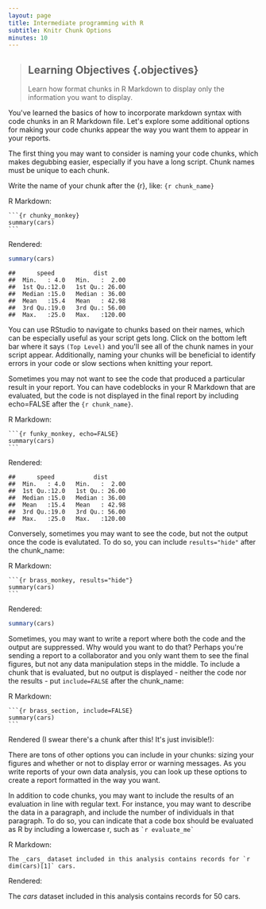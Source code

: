 ```yaml
---
layout: page
title: Intermediate programming with R
subtitle: Knitr Chunk Options
minutes: 10
---
```


> ## Learning Objectives {.objectives}
> Learn how format chunks in R Markdown to display only the information you want to display. 

You've learned the basics of how to incorporate markdown syntax with code chunks in an R Markdown file. Let's explore some additional options for making your code chunks appear the way you want them to appear in your reports. 

The first thing you may want to consider is naming your code chunks, which makes degubbing easier, especially if you have a long script.
Chunk names must be unique to each chunk.

Write the name of your chunk after the {r}, like: `{r chunk_name}`

R Markdown:

<pre><code>```{r chunky_monkey}
summary(cars)
```</code></pre>

Rendered:

```r
summary(cars)
```

```
##      speed           dist       
##  Min.   : 4.0   Min.   :  2.00  
##  1st Qu.:12.0   1st Qu.: 26.00  
##  Median :15.0   Median : 36.00  
##  Mean   :15.4   Mean   : 42.98  
##  3rd Qu.:19.0   3rd Qu.: 56.00  
##  Max.   :25.0   Max.   :120.00
```

You can use RStudio to navigate to chunks based on their names, which can be especially useful as your script gets long.
Click on the bottom left bar where it says `(Top Level)` and you'll see all of the chunk names in your script appear.
Additionally, naming your chunks will be beneficial to identify errors in your code or slow sections when knitting your report. 


Sometimes you may not want to see the code that produced a particular result in your report.
You can have codeblocks in your R Markdown that are evaluated, but the code is not displayed in the final report by including echo=FALSE after the `{r chunk_name}`.

R Markdown:
<pre><code>```{r funky_monkey, echo=FALSE}
summary(cars)
```</code></pre>

Rendered:

```
##      speed           dist       
##  Min.   : 4.0   Min.   :  2.00  
##  1st Qu.:12.0   1st Qu.: 26.00  
##  Median :15.0   Median : 36.00  
##  Mean   :15.4   Mean   : 42.98  
##  3rd Qu.:19.0   3rd Qu.: 56.00  
##  Max.   :25.0   Max.   :120.00
```

Conversely, sometimes you may want to see the code, but not the output once the code is evalutated. 
To do so, you can include `results="hide"` after the chunk_name:

R Markdown:
<pre><code>```{r brass_monkey, results="hide"}
summary(cars)
```</code></pre>

Rendered:

```r
summary(cars)
```

Sometimes, you may want to write a report where both the code and the output are suppressed. 
Why would you want to do that?
Perhaps you're sending a report to a collaborator and you only want them to see the final figures, but not any data manipulation steps in the middle. 
To include a chunk that is evaluated, but no output is displayed - neither the code nor the results - put `include=FALSE` after the chunk_name:

R Markdown:
<pre><code>```{r brass_section, include=FALSE}
summary(cars)
```</code></pre>

Rendered (I swear there's a chunk after this! It's just invisible!):


There are tons of other options you can include in your chunks: sizing your figures and whether or not to display error or warning messages. 
As you write reports of your own data analysis, you can look up these options to create a report formatted in the way you want.

In addition to code chunks, you may want to include the results of an evaluation in line with regular text. For instance, you may want to describe the data in a paragraph, and include the number of individuals in that paragraph. To do so, you can indicate that a code box should be evaluated as R by including a lowercase r, such as `` `r evaluate_me` ``

R Markdown:
```
The _cars_ dataset included in this analysis contains records for `r dim(cars)[1]` cars. 
```

Rendered:

The _cars_ dataset included in this analysis contains records for 50 cars. 


